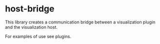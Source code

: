 # host-bridge

This library creates a communication bridge between a visualization plugin and the visualization host.

For examples of use see plugins.